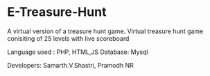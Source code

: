 # E-Treasure-Hunt
A virtual version of a treasure hunt game.
Virtual treasure hunt game conisiting of 25 levels with live scoreboard

Language used : PHP, HTML,JS 
Database: Mysql

Developers: Samarth.V.Shastri, Pramodh NR
